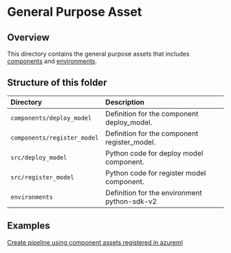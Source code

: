 # General Purpose Asset
## Overview
This directory contains the general purpose assets that includes [components](https://docs.microsoft.com/en-us/azure/machine-learning/concept-component) and [environments](https://docs.microsoft.com/en-us/azure/machine-learning/concept-environments).

## Structure of this folder

| Directory         | Description                                                                          |
|:------------------|:-------------------------------------------------------------------------------------|
| `components/deploy_model` | Definition for the component deploy_model.                                                      |
| `components/register_model`       | Definition for the component register_model.                                   |
| `src/deploy_model`  | Python code for deploy model component. |
| `src/register_model`          | Python code for register model component.                                                       |
| `environments`  | Definition for the environment python-sdk-v2  |

## Examples
[Create pipeline using component assets registered in azureml](https://github.com/Azure/azureml-examples/blob/hrishikesh/workflow/sdk/python/foundation-models/system/import/import_model_into_registry.ipynb)
